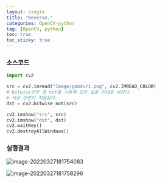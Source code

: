 ```yaml
---
layout: single
title: "Reverse."
categories: OpenCV-python
tag: [OpenCV, python]
toc: true
toc_sticky: true
---
```

### 소스코드  
```python
import cv2

src = cv2.imread("Image/gomduri.png", cv2.IMREAD_COLOR)
# bitwise연산 중 not을 사용해 모든 값을 반대로 바꾼다.
# 색상 반전이 적용된다.
dst = cv2.bitwise_not(src)

cv2.imshow("src", src)
cv2.imshow("dst", dst)
cv2.waitKey()
cv2.destroyAllWindows()
```
### 실행결과

![image-20220327181754083](../../images/2022-03-27-11-reverse/image-20220327181754083.png)

![image-20220327181758296](../../images/2022-03-27-11-reverse/image-20220327181758296.png)

